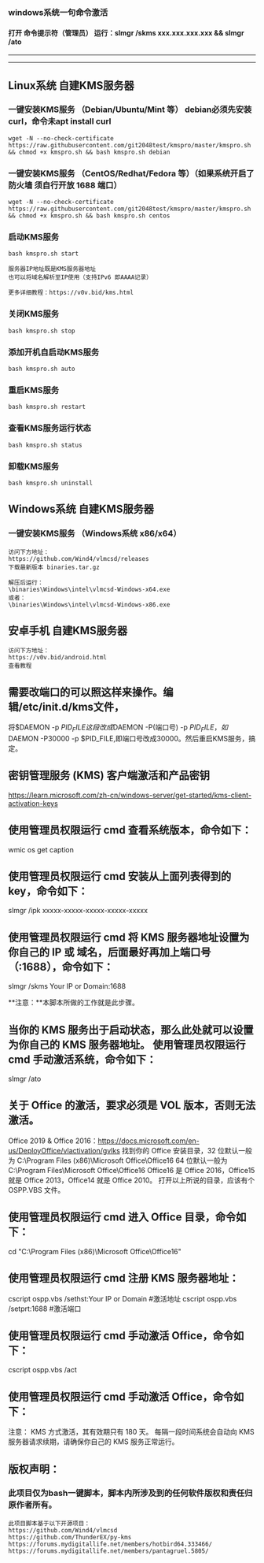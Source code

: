 ### windows系统一句命令激活

#### 打开 命令提示符（管理员） 运行：slmgr /skms xxx.xxx.xxx.xxx && slmgr /ato

---

---

## Linux系统 自建KMS服务器

### 一键安装KMS服务 （Debian/Ubuntu/Mint 等）  debian必须先安装curl，命令未apt install curl
```
wget -N --no-check-certificate https://raw.githubusercontent.com/git2048test/kmspro/master/kmspro.sh && chmod +x kmspro.sh && bash kmspro.sh debian
```

### 一键安装KMS服务 （CentOS/Redhat/Fedora 等）（如果系统开启了防火墙 须自行开放 1688 端口）
```
wget -N --no-check-certificate https://raw.githubusercontent.com/git2048test/kmspro/master/kmspro.sh && chmod +x kmspro.sh && bash kmspro.sh centos
```

### 启动KMS服务
```
bash kmspro.sh start

服务器IP地址既是KMS服务器地址
也可以将域名解析至IP使用（支持IPv6 即AAAA记录）

更多详细教程：https://v0v.bid/kms.html
```

### 关闭KMS服务
```
bash kmspro.sh stop
```

### 添加开机自启动KMS服务
```
bash kmspro.sh auto
```

### 重启KMS服务
```
bash kmspro.sh restart
```

### 查看KMS服务运行状态
```
bash kmspro.sh status
```

### 卸载KMS服务
```
bash kmspro.sh uninstall
```

## Windows系统 自建KMS服务器

### 一键安装KMS服务 （Windows系统 x86/x64）
```
访问下方地址：
https://github.com/Wind4/vlmcsd/releases
下载最新版本 binaries.tar.gz

解压后运行：
\binaries\Windows\intel\vlmcsd-Windows-x64.exe
或者：
\binaries\Windows\intel\vlmcsd-Windows-x86.exe
```

## 安卓手机 自建KMS服务器
```
访问下方地址：
https://v0v.bid/android.html
查看教程
```

## 需要改端口的可以照这样来操作。编辑/etc/init.d/kms文件，
将$DAEMON -p $PID_FILE这段改成$DAEMON -P(端口号) -p $PID_FILE，如$DAEMON -P30000 -p $PID_FILE,即端口号改成30000。然后重启KMS服务，搞定。




## 密钥管理服务 (KMS) 客户端激活和产品密钥
https://learn.microsoft.com/zh-cn/windows-server/get-started/kms-client-activation-keys

## 使用管理员权限运行 cmd 查看系统版本，命令如下：
wmic os get caption

## 使用管理员权限运行 cmd 安装从上面列表得到的 key，命令如下：
slmgr /ipk xxxxx-xxxxx-xxxxx-xxxxx-xxxxx

## 使用管理员权限运行 cmd 将 KMS 服务器地址设置为你自己的 IP 或 域名，后面最好再加上端口号（:1688），命令如下：
slmgr /skms Your IP or Domain:1688

**注意：**本脚本所做的工作就是此步骤。

## 当你的 KMS 服务出于启动状态，那么此处就可以设置为你自己的 KMS 服务器地址。 使用管理员权限运行 cmd 手动激活系统，命令如下：
slmgr /ato


## 关于 Office 的激活，要求必须是 VOL 版本，否则无法激活。
Office 2019 & Office 2016：https://docs.microsoft.com/en-us/DeployOffice/vlactivation/gvlks
找到你的 Office 安装目录，32 位默认一般为 C:\Program Files (x86)\Microsoft Office\Office16 64 位默认一般为 C:\Program Files\Microsoft Office\Office16 Office16 是 Office 2016，Office15 就是 Office 2013，Office14 就是 Office 2010。 打开以上所说的目录，应该有个 OSPP.VBS 文件。 
## 使用管理员权限运行 cmd 进入 Office 目录，命令如下：
cd "C:\Program Files (x86)\Microsoft Office\Office16"

## 使用管理员权限运行 cmd 注册 KMS 服务器地址：
cscript ospp.vbs /sethst:Your IP or Domain #激活地址
cscript ospp.vbs /setprt:1688 #激活端口

## 使用管理员权限运行 cmd 手动激活 Office，命令如下：
cscript ospp.vbs /act

## 使用管理员权限运行 cmd 手动激活 Office，命令如下：
注意： KMS 方式激活，其有效期只有 180 天。 每隔一段时间系统会自动向 KMS 服务器请求续期，请确保你自己的 KMS 服务正常运行。





## 版权声明：
### 此项目仅为bash一键脚本，脚本内所涉及到的任何软件版权和责任归原作者所有。
```
此项目脚本基于以下开源项目：
https://github.com/Wind4/vlmcsd
https://github.com/ThunderEX/py-kms
https://forums.mydigitallife.net/members/hotbird64.333466/
https://forums.mydigitallife.net/members/pantagruel.5805/
```
